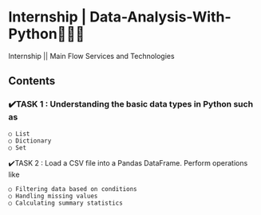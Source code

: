 # Internship | Data-Analysis-With-Python👩🏻‍💻
Internship || Main Flow Services and Technologies
## Contents
### ✔️TASK 1 : Understanding the basic data types in Python such as
    
    ○ List
    ○ Dictionary
    ○ Set  
✔️TASK 2 : Load a CSV file into a Pandas DataFrame. Perform operations like

    ○ Filtering data based on conditions 
    ○ Handling missing values
    ○ Calculating summary statistics
